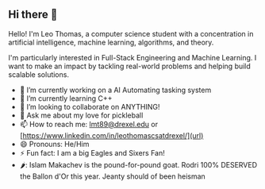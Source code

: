 ## Hi there 👋
Hello! I'm Leo Thomas, a computer science student with a concentration in artificial intelligence, machine learning, algorithms, and theory.

I'm particularly interested in Full-Stack Engineering and Machine Learning. I want to make an impact by tackling real-world problems and helping build scalable solutions. 


- 🔭 I’m currently working on a AI Automating tasking system
- 🌱 I’m currently learning C++
- 👯 I’m looking to collaborate on ANYTHING!
- 💬 Ask me about my love for pickleball 
- 📫 How to reach me: [lmt89@drexel.edu](url) or [https://www.linkedin.com/in/leothomascsatdrexel/](url)
- 😄 Pronouns: He/Him
- ⚡ Fun fact: I am a big Eagles and Sixers Fan!
- 🌶️: Islam Makachev is the pound-for-pound goat. Rodri 100% DESERVED the Ballon d'Or this year. Jeanty should of been heisman

